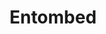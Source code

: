 ---
title: Entombed
subtitle: 
image: entombed_cover.jpg
alt_image: 
alt: Hidden 
product_link: https://www.dmsguild.com/product/334410/CCCGGC0201-Emtombed?affiliate_id=1739130
selling_site: DMsGuild
type: al
featured: false
progress:
  percent: 100
  status: finished
stats:
  system: dnd5e
  type: Adventure
  level: Tier 2 APL 8
  duration: 4 hours
---